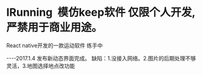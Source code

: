 # IRunning  模仿keep软件 仅限个人开发,严禁用于商业用途。
React native开发的一款运动软件  练手中 






----2017.1.4
   发布新动态界面完成。
   缺陷：1.没接入网络。2.图片的后期处理不够灵活，3.地图选择地点改功能
